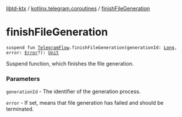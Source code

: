 [libtd-ktx](../index.md) / [kotlinx.telegram.coroutines](index.md) / [finishFileGeneration](./finish-file-generation.md)

# finishFileGeneration

`suspend fun `[`TelegramFlow`](../kotlinx.telegram.core/-telegram-flow/index.md)`.finishFileGeneration(generationId: `[`Long`](https://kotlinlang.org/api/latest/jvm/stdlib/kotlin/-long/index.html)`, error: `[`Error`](https://tdlibx.github.io/td/docs/org/drinkless/td/libcore/telegram/TdApi.Error.html)`?): `[`Unit`](https://kotlinlang.org/api/latest/jvm/stdlib/kotlin/-unit/index.html)

Suspend function, which finishes the file generation.

### Parameters

`generationId` - The identifier of the generation process.

`error` - If set, means that file generation has failed and should be terminated.